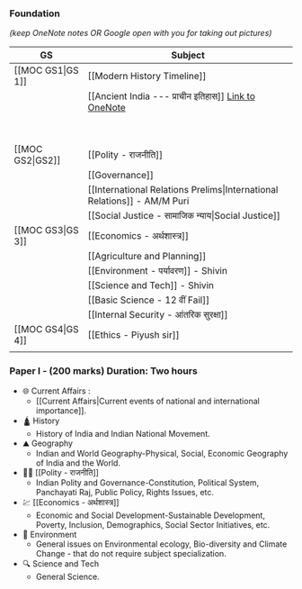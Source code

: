 ### Foundation 

*(keep OneNote notes OR Google open with you for taking out pictures)*

| **GS**            | **Subject**                                                                                                                                                                                                                                                                               |
| ----------------- | ----------------------------------------------------------------------------------------------------------------------------------------------------------------------------------------------------------------------------------------------------------------------------------------- |
| [[MOC GS1\|GS 1]] | [[Modern History Timeline]]                                                                                                                                                                                                                                                               |
|                   | [[Ancient India --- प्राचीन इतिहास]] [Link to OneNote](onenote:https://d.docs.live.net/9B24B3FB5359B984/Documents/Prelims%20Notes/GS1%20-%20CORE.one#Art%20and%20Culture%20---%20कला%20और%20संस्कृति&section-id={BC4BCAB8-4706-1846-9B37-B2A0FC05623F}&page-id={8A2AEC67-E147-9949-B1DA-73970D729567}&end) |
|                   |                                                                                                                                                                                                                                                                                           |
|                   |                                                                                                                                                                                                                                                                                           |
|                   |                                                                                                                                                                                                                                                                                           |
|                   |                                                                                                                                                                                                                                                                                           |
|                   |                                                                                                                                                                                                                                                                                           |
|                   |                                                                                                                                                                                                                                                                                           |
|                   |                                                                                                                                                                                                                                                                                           |
|                   |                                                                                                                                                                                                                                                                                           |
| [[MOC GS2\|GS2]]  | [[Polity - राजनीति]]                                                                                                                                                                                                                                                                      |
|                   | [[Governance]]                                                                                                                                                                                                                                                                            |
|                   | [[International Relations Prelims\|International Relations]] - AM/M Puri                                                                                                                                                                                                                  |
|                   | [[Social Justice - सामाजिक न्याय\|Social Justice]]                                                                                                                                                                                                                                        |
| [[MOC GS3\|GS 3]] | [[Economics - अर्थशास्त्र]]                                                                                                                                                                                                                                                               |
|                   | [[Agriculture and Planning]]                                                                                                                                                                                                                                                              |
|                   | [[Environment - पर्यावरण]] - Shivin                                                                                                                                                                                                                                                       |
|                   | [[Science and Tech]] - Shivin                                                                                                                                                                                                                                                             |
|                   | [[Basic Science - 12 वीं Fail]]                                                                                                                                                                                                                                                           |
|                   | [[Internal Security - आंतरिक सुरक्षा]]                                                                                                                                                                                                                                                    |
| [[MOC GS4\|GS 4]] | [[Ethics - Piyush sir]]                                                                                                                                                                                                                                                                   |
|                   |                                                                                                                                                                                                                                                                                           |

### Paper I - (200 marks) Duration: Two hours

- 🌐 Current Affairs :
	- [[Current Affairs|Current events of national and international importance]].
- 🛕 History 
	- History of India and Indian National Movement.
- ⛰️ Geography
	- Indian and World Geography-Physical, Social, Economic Geography of India and the World.
- 👩‍⚖️ [[Polity - राजनीति]]
	- Indian Polity and Governance-Constitution, Political System, Panchayati Raj, Public Policy, Rights Issues, etc.
- 💹 [[Economics - अर्थशास्त्र]]
	- Economic and Social Development-Sustainable Development, Poverty, Inclusion, Demographics, Social Sector Initiatives, etc.
- 🐧 Environment
	- General issues on Environmental ecology, Bio-diversity and Climate Change - that do not require subject specialization.
- 🔍 Science and Tech
	- General Science.
